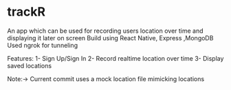 # trackR
An app which can be used for recording users location over time and displaying it later on screen
Build using React Native, Express ,MongoDB
Used ngrok for tunneling 

Features:
1- Sign Up/Sign In 
2- Record realtime location over time
3- Display saved locations 

Note:-> Current commit uses a mock location file mimicking locations

